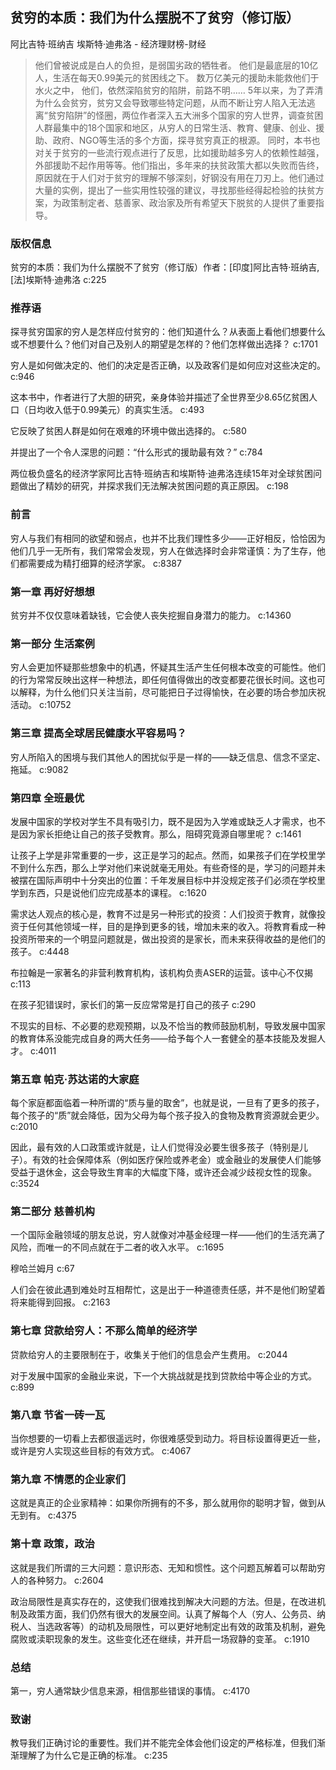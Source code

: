 ## 贫穷的本质：我们为什么摆脱不了贫穷（修订版）

阿比吉特·班纳吉 埃斯特·迪弗洛  -  经济理财榜-财经

> 他们曾被说成是白人的负担，是弱国劣政的牺牲者。 他们是最底层的10亿人，生活在每天0.99美元的贫困线之下。 数万亿美元的援助未能救他们于水火之中， 他们，依然深陷贫穷的陷阱，前路不明…… 5年以来，为了弄清为什么会贫穷，贫穷又会导致哪些特定问题，从而不断让穷人陷入无法逃离“贫穷陷阱”的怪圈，两位作者深入五大洲多个国家的穷人世界，调查贫困人群最集中的18个国家和地区，从穷人的日常生活、教育、健康、创业、援助、政府、NGO等生活的多个方面，探寻贫穷真正的根源。 同时，本书也对关于贫穷的一些流行观点进行了反思，比如援助越多穷人的依赖性越强，外部援助不起作用等等。他们指出，多年来的扶贫政策大都以失败而告终，原因就在于人们对于贫穷的理解不够深刻，好钢没有用在刀刃上。他们通过大量的实例，提出了一些实用性较强的建议，寻找那些经得起检验的扶贫方案，为政策制定者、慈善家、政治家及所有希望天下脱贫的人提供了重要指导。

### 版权信息

贫穷的本质：我们为什么摆脱不了贫穷（修订版）作者：[印度]阿比吉特·班纳吉,[法]埃斯特·迪弗洛 c:225

### 推荐语

探寻贫穷国家的穷人是怎样应付贫穷的：他们知道什么？从表面上看他们想要什么或不想要什么？他们对自己及别人的期望是怎样的？他们怎样做出选择？ c:1701

穷人是如何做决定的、他们的决定是否正确，以及政客们是如何应对这些决定的。 c:946

这本书中，作者进行了大胆的研究，亲身体验并描述了全世界至少8.65亿贫困人口（日均收入低于0.99美元）的真实生活。 c:493

它反映了贫困人群是如何在艰难的环境中做出选择的。 c:580

并提出了一个令人深思的问题：“什么形式的援助最有效？” c:784

两位极负盛名的经济学家阿比吉特·班纳吉和埃斯特·迪弗洛连续15年对全球贫困问题做出了精妙的研究，并探求我们无法解决贫困问题的真正原因。 c:198

### 前言

穷人与我们有相同的欲望和弱点，也并不比我们理性多少——正好相反，恰恰因为他们几乎一无所有，我们常常会发现，穷人在做选择时会非常谨慎：为了生存，他们都需要成为精打细算的经济学家。 c:8387

### 第一章 再好好想想

贫穷并不仅仅意味着缺钱，它会使人丧失挖掘自身潜力的能力。 c:14360

### 第一部分 生活案例

穷人会更加怀疑那些想象中的机遇，怀疑其生活产生任何根本改变的可能性。他们的行为常常反映出这样一种想法，即任何值得做出的改变都要花很长时间。这也可以解释，为什么他们只关注当前，尽可能把日子过得愉快，在必要的场合参加庆祝活动。 c:10752

### 第三章 提高全球居民健康水平容易吗？

穷人所陷入的困境与我们其他人的困扰似乎是一样的——缺乏信息、信念不坚定、拖延。 c:9082

### 第四章 全班最优

发展中国家的学校对学生不具有吸引力，既不是因为入学难或缺乏人才需求，也不是因为家长拒绝让自己的孩子受教育。那么，阻碍究竟源自哪里呢？ c:1461

让孩子上学是非常重要的一步，这正是学习的起点。然而，如果孩子们在学校里学不到什么东西，那么上学对他们来说就毫无用处。有些奇怪的是，学习的问题并未被摆在国际声明中十分突出的位置：千年发展目标中并没规定孩子们必须在学校里学到东西，只是说他们应完成基本的课程。 c:1620

需求达人观点的核心是，教育不过是另一种形式的投资：人们投资于教育，就像投资于任何其他领域一样，目的是挣到更多的钱，增加未来的收入。将教育看成一种投资所带来的一个明显问题就是，做出投资的是家长，而未来获得收益的是他们的孩子。 c:4448

布拉翰是一家著名的非营利教育机构，该机构负责ASER的运营。该中心不仅揭 c:113

在孩子犯错误时，家长们的第一反应常常是打自己的孩子 c:290

不现实的目标、不必要的悲观预期，以及不恰当的教师鼓励机制，导致发展中国家的教育体系没能完成自身的两大任务——给予每个人一套健全的基本技能及发掘人才。 c:4011

### 第五章 帕克·苏达诺的大家庭

每个家庭都面临着一种所谓的“质与量的取舍”，也就是说，一旦有了更多的孩子，每个孩子的“质”就会降低，因为父母为每个孩子投入的食物及教育资源就会更少。 c:2010

因此，最有效的人口政策或许就是，让人们觉得没必要生很多孩子（特别是儿子）。有效的社会保障体系（例如医疗保险或养老金）或金融业的发展使人们能够受益于退休金，这会导致生育率的大幅度下降，或许还会减少歧视女性的现象。 c:3524

### 第二部分 慈善机构

一个国际金融领域的朋友总说，穷人就像对冲基金经理一样——他们的生活充满了风险，而唯一的不同点就在于二者的收入水平。 c:1695

穆哈兰姆月 c:67

人们会在彼此遇到难处时互相帮忙，这是出于一种道德责任感，并不是他们盼望着将来能得到回报。 c:2163

### 第七章 贷款给穷人：不那么简单的经济学

贷款给穷人的主要限制在于，收集关于他们的信息会产生费用。 c:2044

对于发展中国家的金融业来说，下一个大挑战就是找到贷款给中等企业的方式。 c:899

### 第八章 节省一砖一瓦

当你想要的一切看上去都很遥远时，你很难感受到动力。将目标设置得更近一些，或许是穷人实现这些目标的有效方式。 c:4067

### 第九章 不情愿的企业家们

这就是真正的企业家精神：如果你所拥有的不多，那么就用你的聪明才智，做到从无到有。 c:4375

### 第十章 政策，政治

这就是我们所谓的三大问题：意识形态、无知和惯性。这个问题瓦解着可以帮助穷人的各种努力。 c:2604

政治局限性是真实存在的，这使我们很难找到解决大问题的方法。但是，在改进机制及政策方面，我们仍然有很大的发展空间。认真了解每个人（穷人、公务员、纳税人、当选政客等）的动机及局限性，可以更好地制定出有效的政策及机制，避免腐败或渎职现象的发生。这些变化还在继续，并开启一场寂静的变革。 c:1910

### 总结

第一，穷人通常缺少信息来源，相信那些错误的事情。 c:4170

### 致谢

教导我们正确讨论的重要性。我们并不能完全体会他们设定的严格标准，但我们渐渐理解了为什么它是正确的标准。 c:235
